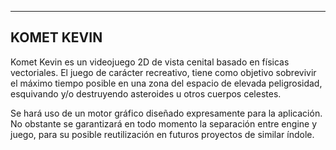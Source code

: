 -------------------------
KOMET KEVIN
-------------------------


Komet Kevin es un videojuego 2D de vista cenital basado en físicas vectoriales. 
El juego de carácter recreativo, tiene como objetivo sobrevivir el máximo tiempo 
posible en una zona del espacio de elevada peligrosidad, esquivando  y/o destruyendo 
asteroides u otros cuerpos celestes.

Se hará uso de un motor gráfico diseñado expresamente para la aplicación. 
No obstante se garantizará en todo momento la separación entre engine y juego, 
para su posible reutilización en futuros proyectos de similar índole.
